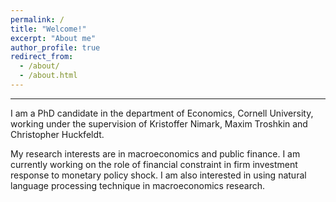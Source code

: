 ```yaml
---
permalink: /
title: "Welcome!"
excerpt: "About me"
author_profile: true
redirect_from: 
  - /about/
  - /about.html
---
```

---


I am a PhD candidate in the department of Economics, Cornell University, working under the supervision of Kristoffer Nimark, Maxim Troshkin and Christopher Huckfeldt.

My research interests are in macroeconomics and public finance. I am currently working on the role of financial constraint in firm investment response to monetary policy shock. I am also interested in using natural language processing technique in macroeconomics research.
